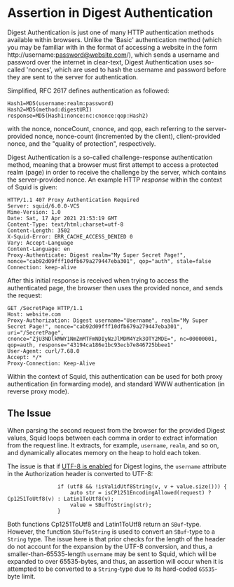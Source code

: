 # Assertion in Digest Authentication


Digest Authentication is just one of many HTTP authentication methods available within browsers. Unlike the 'Basic' authentication method (which you may be familiar with in the format of accessing a website in the form http://username:password@website.com/), which sends a username and password over the internet in clear-text, Digest Authentication uses so-called 'nonces', which are used to hash the username and password before they are sent to the server for authentication.

Simplified, RFC 2617 defines authentication as followed:
```
Hash1=MD5(username:realm:password)
Hash2=MD5(method:digestURI)
response=MD5(Hash1:nonce:nc:cnonce:qop:Hash2)
```
with the nonce, nonceCount, cnonce, and qop, each referring to the server-provided nonce, nonce-count (incremented by the client), client-provided nonce, and the "quality of protection", respectively.

Digest Authentication is a so-called challenge-response authentication method, meaning that a browser must first attempt to access a protected realm (page) in order to receive the challenge by the server, which contains the server-provided nonce. An example HTTP *response* within the context of Squid is given:
```
HTTP/1.1 407 Proxy Authentication Required
Server: squid/6.0.0-VCS
Mime-Version: 1.0
Date: Sat, 17 Apr 2021 21:53:19 GMT
Content-Type: text/html;charset=utf-8
Content-Length: 3502
X-Squid-Error: ERR_CACHE_ACCESS_DENIED 0
Vary: Accept-Language
Content-Language: en
Proxy-Authenticate: Digest realm="My Super Secret Page!", nonce="cab92d09fff10dfb679a279447eba301", qop="auth", stale=false
Connection: keep-alive
```

After this initial response is received when trying to access the authenticated page, the browser then uses the provided nonce, and sends the request:

```
GET /SecretPage HTTP/1.1
Host: website.com
Proxy-Authorization: Digest username="Username", realm="My Super Secret Page!", nonce="cab92d09fff10dfb679a279447eba301", uri="/SecretPage", cnonce="ZjU3NDlkMWY1NmZmMTFmNDIyNzJlMDM4Yzk3OTY2MDE=", nc=00000001, qop=auth, response="43194ca186e1bc93ecb7e846725bbee1"
User-Agent: curl/7.68.0
Accept: */*
Proxy-Connection: Keep-Alive
```

Within the context of Squid, this authentication can be used for both proxy authentication (in forwarding mode), and standard WWW authentication (in reverse proxy mode).

## The Issue

When parsing the second request from the browser for the provided Digest values, Squid loops between each comma in order to extract information from the request line. It extracts, for example, `username`, `realm`, and so on, and dynamically allocates memory on the heap to hold each token.

The issue is that if [UTF-8 is enabled](http://www.squid-cache.org/Doc/config/auth_param/) for Digest logins, the `username` attribute in the Authorization header is converted to UTF-8:
```
                if (utf8 && !isValidUtf8String(v, v + value.size())) {
                    auto str = isCP1251EncodingAllowed(request) ? Cp1251ToUtf8(v) : Latin1ToUtf8(v);
                    value = SBufToString(str);
                }
```
Both functions Cp1251ToUtf8 and Latin1ToUtf8 return an `SBuf`-type. However, the function `SBufToString` is used to convert an `SBuf`-type to a `String` type. The issue here is that prior checks for the length of the header do not account for the expansion by the UTF-8 conversion, and thus, a smaller-than-65535-length `username` may be sent to Squid, which will be expanded to over 65535-bytes, and thus, an assertion will occur when it is attempted to be converted to a `String`-type due to its hard-coded `65535`-byte limit.
